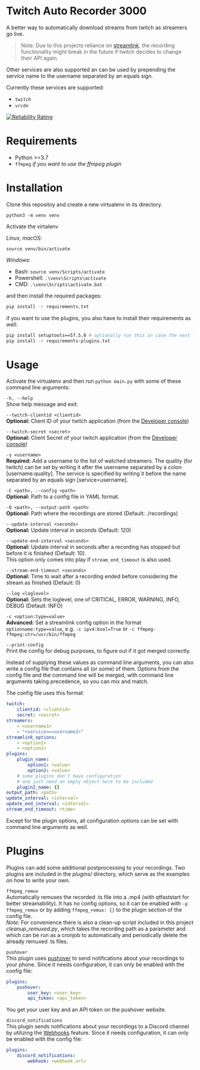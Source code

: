 # Twitch Auto Recorder 3000
A better way to automatically download streams from twitch as streamers go live.

> Note: Due to this projects reliance on [streamlink](https://github.com/streamlink/streamlink), the recording functionality might break in the future if twitch decides to change their API again.

Other services are also supported an can be used by prepending the service name to the username separated by an equals sign.

Currently these services are supported:

- `twitch`
- `vrcdn`

[![Reliability Rating](https://sonarcloud.io/api/project_badges/measure?project=jangxx_twitch-auto-recorder-3000&metric=reliability_rating)](https://sonarcloud.io/summary/new_code?id=jangxx_twitch-auto-recorder-3000)

# Requirements

- Python >=3.7
- `ffmpeg` _if you want to use the ffmpeg plugin_

# Installation

Clone this repositoy and create a new virtualenv in its directory.

    python3 -m venv venv

Activate the virtalenv

_Linux, macOS_:

    source venv/bin/activate

_Windows_:

- Bash: `source venv/Scripts/activate`
- Powershell: `.\venv\Scripts\activate`
- CMD: `.\venv\Scripts\activate.bat`

and then install the required packages:

```bash
pip install -r requirements.txt
```

if you want to use the plugins, you also have to install their requirements as well:

```bash
pip install setuptools==57.5.0 # optionally run this in case the next line fails
pip install -r requirements-plugins.txt
```

# Usage

Activate the virtualenv and then run `python main.py` with some of these command line arguments:

`-h, --help`  
Show help message and exit.

`--twitch-clientid <clientid>`  
**Optional:** Client ID of your twitch application (from the [Developer console](https://dev.twitch.tv/console/apps))

`--twitch-secret <secret>`  
**Optional:** Client Secret of your twitch application (from the [Developer console](https://dev.twitch.tv/console/apps))

`-s <username>`  
**Required:** Add a username to the list of watched streamers.
The quality (for twitch) can be set by writing it after the username separated by a colon [username:quality].
The service is specified by writing it before the name separated by an equals sign [service=username].

`-C <path>, --config <path>`  
**Optional:** Path to a config file in YAML format.

`-O <path>, --output-path <path>`  
**Optional:** Path where the recordings are stored (Default: ./recordings)

`--update-interval <seconds>`  
**Optional:** Update interval in seconds (Default: 120)

`--update-end-interval <seconds>`  
**Optional:** Update interval in seconds after a recording has stopped but before it is finished (Default: 10).  
This option only comes into play if `stream_end_timeout` is also used.

`--stream-end-timeout <seconds>`  
**Optional:** Time to wait after a recording ended before considering the stream as finished (Default: 0)

`--log <loglevel>`  
**Optional:** Sets the loglevel, one of CRITICAL, ERROR, WARNING, INFO, DEBUG (Default: INFO)

`-c <option:type=value>`  
**Advanced:** Set a streamlink config option in the format `optionname:type=value`, e.g. `-c ipv4:bool=True` or `-c ffmpeg-ffmpeg:str=/usr/bin/ffmpeg`
  
`--print-config`  
Print the config for debug purposes, to figure out if it got merged correctly.

Instead of supplying these values as command line arguments, you can also write a config file that contains all (or some) of them.
Options from the config file and the command line will be merged, with command line arguments taking precedence, so you can mix and match.

The config file uses this format:

```yaml
twitch:
    clientid: <clientid>
    secret: <secret>
streamers:
    - <username1>
    - "<service>=<username2>"
streamlink_options:
    - <option1>
    - <option2>
plugins:
    plugin_name:
        option1: <value>
        option2: <value>
    # some plugins don't have configuration 
    # and just need an empty object here to be included
    plugin2_name: {} 
output_path: <path>
update_interval: <interval>
update_end_interval: <interval>
stream_end_timeout: <time>
```

Except for the plugin options, all configuration options can be set with command line arguments as well.

# Plugins

Plugins can add some additional postprocessing to your recordings. Two plugins are included in the _plugins/_ directory, which serve as the examples on how to write your own.

`ffmpeg_remux`  
Automatically remuxes the recorded .ts file into a .mp4 (with qtfaststart for better streamability).
It has no config options, so it can be enabled with `-p ffmpeg_remux` or by adding `ffmpeg_remux: {}` to the plugin section of the config file.  
_Note:_ For convenience there is also a clean-up script included in this project _cleanup_remuxed.py_, which takes the recording path as a parameter and which can be run as a cronjob to automatically and periodically delete the already remuxed .ts files.

`pushover`  
This plugin uses [pushover](https://pushover.net) to send notifications about your recordings to your phone.
Since it needs configuration, it can only be enabled with the config file:
```yaml
plugins:
    pushover:
        user_key: <user_key>
        api_token: <api_token>
```
You get your user key and an API token on the pushover website.

`discord_notifications`  
This plugin sends notifications about your recordings to a Discord channel by utilizing the [Webhooks](https://support.discord.com/hc/en-us/articles/228383668-Intro-to-Webhooks) feature.
Since it needs configuration, it can only be enabled with the config file:
```yaml
plugins:
    discord_notifications:
        webhook: <webhook_url>
```
